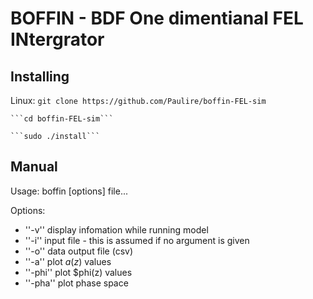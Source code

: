 # BOFFIN - BDF One dimentianal FEL INtergrator

## Installing
Linux:
	```git clone https://github.com/Paulire/boffin-FEL-sim```
	
	```cd boffin-FEL-sim```
	
	```sudo ./install```

## Manual
 Usage: boffin [options] file...

 Options:
 * ''-v''	 display infomation while running model
 * ''-i''	 input file - this is assumed if no argument is given
 * ''-o''	 data output file (csv)
 * ''-a''  plot $a(z)$ values
 * ''-phi'' plot $phi(z) values
 * ''-pha'' plot phase space
